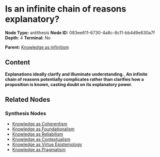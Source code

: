 # Is an infinite chain of reasons explanatory?

**Node Type:** antithesis
**Node ID:** 083ee611-6730-4a8c-8c11-bb4d9e630a7f
**Depth:** 4
**Terminal:** No

**Parent:** [Knowledge as Infinitism](knowledge-as-infinitism-synthesis-09c661bf-cbcd-4f4a-9520-b92f40ce8c7f.md)

## Content

**Explanations ideally clarify and illuminate understanding.**, **An infinite chain of reasons potentially complicates rather than clarifies how a proposition is known, casting doubt on its explanatory power.**

## Related Nodes

### Synthesis Nodes

- [Knowledge as Coherentism](knowledge-as-coherentism-synthesis-7dc7410e-e58b-4e4c-83b6-e443b925f5c1.md)
- [Knowledge as Foundationalism](knowledge-as-foundationalism-synthesis-8ebd5241-3397-449a-91cd-706e5c420e20.md)
- [Knowledge as Reliabilism](knowledge-as-reliabilism-synthesis-1c76c4e0-0f2f-441d-9b5e-1e09968dd889.md)
- [Knowledge as Contextualism](knowledge-as-contextualism-synthesis-ca0692ee-ec3d-4fac-b8b9-1f746048f934.md)
- [Knowledge as Virtue Epistemology](knowledge-as-virtue-epistemology-synthesis-b1546c21-3220-4597-8d0d-bb37cf8ccb5d.md)
- [Knowledge as Pragmatism](knowledge-as-pragmatism-synthesis-f837cb7f-b1e0-48d0-80c7-e9a0299d3af2.md)
